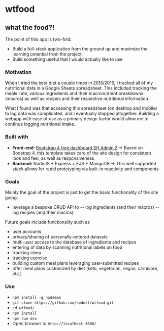 # wtfood

## what the food?!

The point of this app is two-fold:

- Build a full-stack application from the ground up and maximize the learning potential from the project
- Build something useful that I would actually like to use

### Motivation

When I tried the keto diet a couple times in 2018/2019, I tracked all of my nutritional data in a Google Sheets spreadsheet. This included tracking the meals I ate, various ingredients and their macronutrient breakdowns (macros) as well as recipes and their respective nutritional information.

What I found was that accessing this spreadsheet (on desktop and mobile) to log data was complicated, and I eventually stopped altogether. Building a webapp with ease of use as a primary design factor would allow me to continue logging nutritional intake.

### Built with

- **Front-end:** [Bootstrap 4 free dashboard SH Admin 2](https://startbootstrap.com/themes/sb-admin-2/) -> Based on Boostrap 4, this template takes care of the site design for consistent look and feel, as well as responsiveness
- **Backend:** NodeJS + Express + EJS + MongoDB -> This well supported stack allows for rapid prototyping via built-in reactivity and components

### Goals

Mainly the goal of the project is just to get the basic functionality of the site going:

- leverage a bespoke CRUD API to
-- log ingredients (and their macros)
-- log recipes (and their macros)

Future goals include functionality such as

- user accounts
- privacy/sharing of personally-entered datasets
- multi-user access to the database of ingredients and recipes
- entering of data by scanning nutritional labels on food
- tracking sleep
- tracking exercise
- building custom meal plans leveraging user-submitted recipes
- offer meal plans customized by diet (keto, vegetarian, vegan, carnivore, etc.)

### Use

- `npm install -g nodemon`
- `git clone https://github.com/cwdott/wtfood.git`
- `cd wtfood/`
- `npm install`
- `npm run dev`
- Open browser to `http://localhost:3000/`
